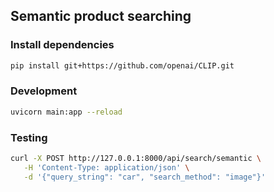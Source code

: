 ## Semantic product searching


### Install dependencies

```bash
pip install git+https://github.com/openai/CLIP.git
```

### Development

```bash
uvicorn main:app --reload
```

### Testing

```bash
curl -X POST http://127.0.0.1:8000/api/search/semantic \
   -H 'Content-Type: application/json' \
   -d '{"query_string": "car", "search_method": "image"}'
```

